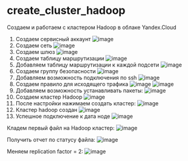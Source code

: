 # create_cluster_hadoop
Создаем и работаем с кластером Hadoop в облаке Yandex.Cloud

1. Создаем сервисный аккаунт
![image](https://github.com/user-attachments/assets/68cc0365-c86e-4dcc-8299-22aaf6efd2b4)
2. Создаем сеть
![image](https://github.com/user-attachments/assets/f22f9f6b-182e-47ab-982d-755ef138ae0c)
3. Создаем шлюз
![image](https://github.com/user-attachments/assets/8e9a65d7-e9cb-47ca-b9b2-a24a87ee6078)
4. Создаем таблицу маршрутизации
![image](https://github.com/user-attachments/assets/25a04594-bb31-4f78-8066-ebb607d78854)
5. Добавляем таблицу маршрутизации к каждой подсети
![image](https://github.com/user-attachments/assets/b7e21d6a-047b-4c19-892d-f5c073e9fc6f)
6. Создаем группу безопасности
![image](https://github.com/user-attachments/assets/d8fa1614-961a-42cb-b794-d09717746094)
7. Добавляем возможность подключения по ssh
![image](https://github.com/user-attachments/assets/5e65c9ac-293c-4255-aaab-363891826435)
8. Создаем правило для исходящего трафика
![image](https://github.com/user-attachments/assets/38a65a00-85d8-4779-aad0-b30176765f37)
![image](https://github.com/user-attachments/assets/acf8fd86-21bf-4125-8b92-0cf92f4fe386)
9. Добавляем возможность устанавливать пакеты:
![image](https://github.com/user-attachments/assets/010b5160-657d-42fd-bb50-7d286f2aebf6)
10. Создаем кластер Hadoop
![image](https://github.com/user-attachments/assets/4b709d0f-4bb1-4e4c-801f-3a206ba8b96f)
11. После настройки нажимаем создать кластер:
![image](https://github.com/user-attachments/assets/39768129-ffbf-4353-ae93-6679248ec904)
12. Кластер hadoop создан
![image](https://github.com/user-attachments/assets/b0d8174c-e237-4ac4-9e25-c3d7b60b9fee)
13. Успешное подключение к дата ноде
![image](https://github.com/user-attachments/assets/149c2bdb-bada-4893-924f-a6e007a2cae1)

Кладем первый файл на Hadoop кластер: 
![image](https://github.com/user-attachments/assets/33260db5-b6ce-459d-af2c-3ed2a7ad39f5)

Получить отчет по статусу файла: 
![image](https://github.com/user-attachments/assets/d2e4d851-a6a1-466f-9881-6d8be0965c92)

Меняем replication factor = 2: 
![image](https://github.com/user-attachments/assets/1b0925ae-b495-4ea5-9040-5d0a330af6a0)

